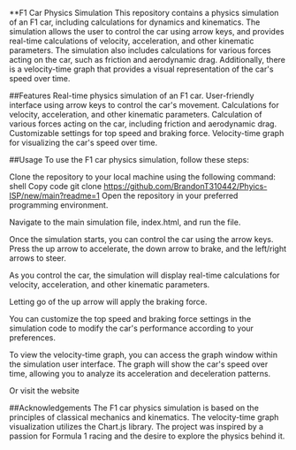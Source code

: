 **F1 Car Physics Simulation
This repository contains a physics simulation of an F1 car, including calculations for dynamics and kinematics. The simulation allows the user to control the car using arrow keys, and provides real-time calculations of velocity, acceleration, and other kinematic parameters. The simulation also includes calculations for various forces acting on the car, such as friction and aerodynamic drag. Additionally, there is a velocity-time graph that provides a visual representation of the car's speed over time.

##Features
Real-time physics simulation of an F1 car.
User-friendly interface using arrow keys to control the car's movement.
Calculations for velocity, acceleration, and other kinematic parameters.
Calculation of various forces acting on the car, including friction and aerodynamic drag.
Customizable settings for top speed and braking force.
Velocity-time graph for visualizing the car's speed over time.

##Usage
To use the F1 car physics simulation, follow these steps:

Clone the repository to your local machine using the following command:
shell
Copy code
git clone https://github.com/BrandonT310442/Phyics-ISP/new/main?readme=1
Open the repository in your preferred programming environment.

Navigate to the main simulation file, index.html, and run the file.

Once the simulation starts, you can control the car using the arrow keys. Press the up arrow to accelerate, the down arrow to brake, and the left/right arrows to steer.

As you control the car, the simulation will display real-time calculations for velocity, acceleration, and other kinematic parameters.

Letting go of the up arrow will apply the braking force. 

You can customize the top speed and braking force settings in the simulation code to modify the car's performance according to your preferences.

To view the velocity-time graph, you can access the graph window within the simulation user interface. The graph will show the car's speed over time, allowing you to analyze its acceleration and deceleration patterns.

Or visit the website 

##Acknowledgements
The F1 car physics simulation is based on the principles of classical mechanics and kinematics.
The velocity-time graph visualization utilizes the Chart.js library.
The project was inspired by a passion for Formula 1 racing and the desire to explore the physics behind it.
